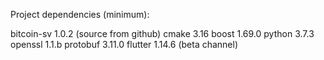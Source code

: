 Project dependencies (minimum):

bitcoin-sv  1.0.2 (source from github)
cmake       3.16
boost       1.69.0
python      3.7.3
openssl     1.1.b
protobuf    3.11.0
flutter     1.14.6 (beta channel)